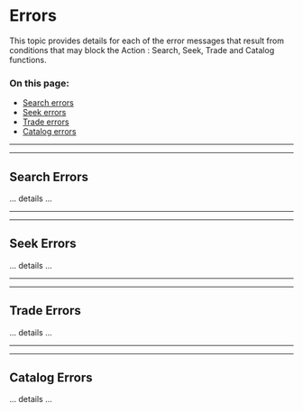 # Errors &nbsp; 

This topic provides details for each of the error messages that result from 
conditions that may block the Action : Search, Seek, Trade and Catalog functions. 

### On this page:   
 - [Search errors](errors.html#searchErr)  
 - [Seek errors](errors.html#seekErr)  
 - [Trade errors](errors.html#tradeErr)  
 - [Catalog errors](errors.html#catErr)  

___

<a id="searchErr"></a>  
___

## Search Errors 
 ... details ... 

___

<a id="seekErr"></a>  
___

## Seek Errors 
 ... details ... 

___

<a id="tradeErr"></a>  
___

## Trade Errors 
 ... details ... 

___

<a id="catErr"></a>  
___

## Catalog Errors 
 ... details ... 



